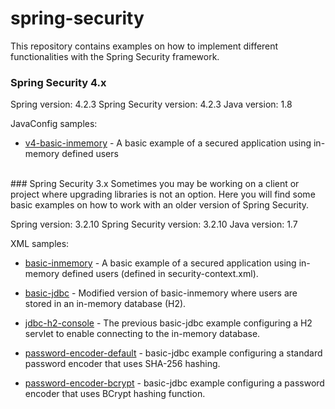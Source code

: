 spring-security
===============

This repository contains examples on how to implement different functionalities with the Spring Security framework. 
<br />

### Spring Security 4.x

Spring version: 4.2.3
Spring Security version: 4.2.3
Java version: 1.8

JavaConfig samples:

* [v4-basic-inmemory] - A basic example of a secured application using in-memory defined users

   [v4-basic-inmemory]: https://github.com/xpadro/spring-integration/tree/master/unexisting  

<br/>
### Spring Security 3.x
Sometimes you may be working on a client or project where upgrading libraries is not an option. Here you will find some basic examples on how to work with an older version of Spring Security.

Spring version: 3.2.10
Spring Security version: 3.2.10
Java version: 1.7

XML samples:

* [basic-inmemory] - A basic example of a secured application using in-memory defined users (defined in security-context.xml).
* [basic-jdbc] - Modified version of basic-inmemory where users are stored in an in-memory database (H2).
* [jdbc-h2-console] - The previous basic-jdbc example configuring a H2 servlet to enable connecting to the in-memory database.
* [password-encoder-default] - basic-jdbc example configuring a standard password encoder that uses SHA-256 hashing.
* [password-encoder-bcrypt] - basic-jdbc example configuring a password encoder that uses BCrypt hashing function.


   [basic-inmemory]: https://github.com/xpadro/spring-integration/tree/master/unexisting
   [basic-jdbc]: https://github.com/xpadro/spring-integration/tree/master/unexisting
   [jdbc-h2-console]: https://github.com/xpadro/spring-integration/tree/master/unexisting
   [password-encoder-default]: https://github.com/xpadro/spring-integration/tree/master/unexisting
   [password-encoder-bcrypt]: https://github.com/xpadro/spring-integration/tree/master/unexisting